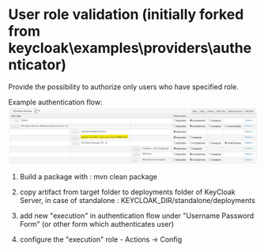 User role validation (initially forked from keycloak\examples\providers\authenticator)
========================

Provide the possibility to authorize only users who have specified role. 

Example authentication flow:
![Authentication flow](auth_flow.jpg "Authentication flow")

1. Build a package with :
mvn clean package

2. copy artifact from target folder to deployments folder of KeyCloak Server, in case of standalone : KEYCLOAK_DIR/standalone/deployments

3. add new "execution" in authentication flow under "Username Password Form" (or other form which authenticates user)

4. configure the "execution" role - Actions -> Config



